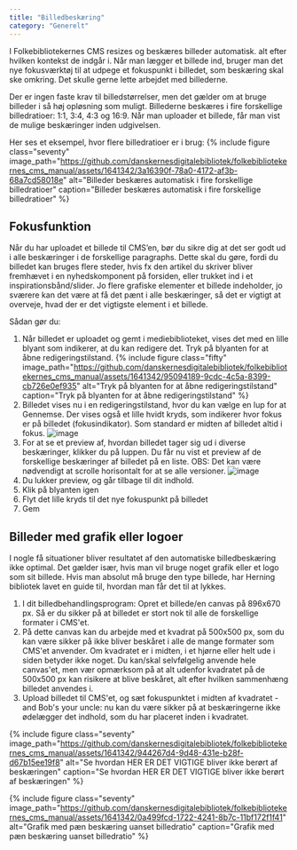 ```yaml
---
title: "Billedbeskæring"  
category: "Generelt"
---
```

I Folkebibliotekernes CMS resizes og beskæres billeder automatisk. alt efter hvilken kontekst de indgår i. Når man lægger et billede ind, bruger man det nye fokusværktøj til at udpege et fokuspunkt i billedet, som beskæring skal ske omkring. Det skulle gerne lette arbejdet med billederne.

Der er ingen faste krav til billedstørrelser, men det gælder om at bruge billeder i så høj opløsning som muligt. Billederne beskæres i fire forskellige billedratioer: 1:1, 3:4, 4:3 og 16:9. Når man uploader et billede, får man vist de mulige beskæringer inden udgivelsen.

Her ses et eksempel, hvor flere billedratioer er i brug:
{% include figure class="seventy" image_path="https://github.com/danskernesdigitalebibliotek/folkebibliotekernes_cms_manual/assets/1641342/3a16390f-78a0-4172-af3b-68a7cd58018e" alt="Billeder beskæres automatisk i fire forskellige billedratioer" caption="Billeder beskæres automatisk i fire forskellige billedratioer" %} 

## Fokusfunktion
Når du har uploadet et billede til CMS’en, bør du sikre dig at det ser godt ud i alle beskæringer i de forskellige paragraphs. Dette skal du gøre, fordi du billedet kan bruges flere steder, hvis fx den artikel du skriver bliver fremhævet i en nyhedskomponent på forsiden, eller trukket ind i et inspirationsbånd/slider. Jo flere grafiske elementer et billede indeholder, jo sværere kan det være at få det pænt i alle beskæringer, så det er vigtigt at overveje, hvad der er det vigtigste element i et billede.

Sådan gør du:
1. Når billedet er uploadet og gemt i mediebiblioteket, vises det med en lille blyant som indikerer, at du kan redigere det. Tryk på blyanten for at åbne redigeringstilstand. {% include figure class="fifty" image_path="https://github.com/danskernesdigitalebibliotek/folkebibliotekernes_cms_manual/assets/1641342/95094189-9cdc-4c5a-8399-cb726e0ef935" alt="Tryk på blyanten for at åbne redigeringstilstand" caption="Tryk på blyanten for at åbne redigeringstilstand" %} 
3. Billedet vises nu i en redigeringstilstand, hvor du kan vælge en lup for at Gennemse. Der vises også et lille hvidt kryds, som indikerer hvor fokus er på billedet (fokusindikator). Som standard er midten af billedet altid i fokus. ![image](https://github.com/danskernesdigitalebibliotek/folkebibliotekernes_cms_manual/assets/1641342/87437639-c2ed-4a84-8124-b1d8a801cda3)
4. For at se et preview af, hvordan billedet tager sig ud i diverse beskæringer, klikker du på luppen. Du får nu vist et preview af de forskellige beskæringer af billedet på en liste. OBS: Det kan være nødvendigt at scrolle horisontalt for at se alle versioner. ![image](https://github.com/danskernesdigitalebibliotek/folkebibliotekernes_cms_manual/assets/1641342/8f92b0f8-65ed-4d08-9746-02b6fa2f0a9b)
5. Du lukker preview, og går tilbage til dit indhold. 
6. Klik på blyanten igen
7. Flyt det lille kryds til det nye fokuspunkt på billedet
8. Gem






## Billeder med grafik eller logoer
I nogle få situationer bliver resultatet af den automatiske billedbeskæring ikke optimal. Det gælder især, hvis man vil bruge noget grafik eller et logo som sit billede. Hvis man absolut må bruge den type billede, har Herning bibliotek lavet en guide til, hvordan man får det til at lykkes.

1. I dit billedbehandlingsprogram: Opret et billede/en canvas på 896x670 px. Så er du sikker på at billedet er stort nok til alle de forskellige formater i CMS'et.
2. På dette canvas kan du arbejde med et kvadrat på 500x500 px, som du kan være sikker på ikke bliver beskåret i alle de mange formater som CMS'et anvender.
Om kvadratet er i midten, i et hjørne eller helt ude i siden betyder ikke noget.
Du kan/skal selvfølgelig anvende hele canvas'et, men vær opmærksom på at alt udenfor kvadratet på de 500x500 px kan risikere at blive beskåret, alt efter hvilken sammenhæng billedet anvendes i.
3. Upload billedet til CMS'et, og sæt fokuspunktet i midten af kvadratet - and Bob's your uncle: nu kan du være sikker på at beskæringerne ikke ødelægger det indhold, som du har placeret inden i kvadratet.

{% include figure class="seventy" image_path="https://github.com/danskernesdigitalebibliotek/folkebibliotekernes_cms_manual/assets/1641342/944267d4-9d48-431e-b28f-d67b15ee19f8" alt="Se hvordan HER ER DET VIGTIGE bliver ikke berørt af beskæringen" caption="Se hvordan HER ER DET VIGTIGE bliver ikke berørt af beskæringen" %} 

{% include figure class="seventy" image_path="https://github.com/danskernesdigitalebibliotek/folkebibliotekernes_cms_manual/assets/1641342/0a499fcd-1722-4241-8b7c-11bf172f1f41" alt="Grafik med pæn beskæring uanset billedratio" caption="Grafik med pæn beskæring uanset billedratio" %} 


